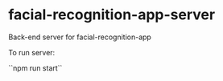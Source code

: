 # facial-recognition-app-server

Back-end server for facial-recognition-app

<p> To run server: <p> ``npm run start``

